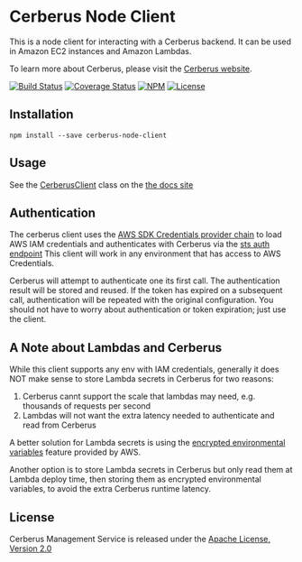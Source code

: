 # Cerberus Node Client

This is a node client for interacting with a Cerberus backend. It can be used in Amazon EC2 instances and Amazon Lambdas.

To learn more about Cerberus, please visit the [Cerberus website](http://engineering.nike.com/cerberus/).

[![Build Status][travis img]][travis] [![Coverage Status][coverage img]][coverage] [![NPM][npm img]][npm] [![License][license img]][license]

## Installation

```
npm install --save cerberus-node-client
```

## Usage

See the [CerberusClient](http://engineering.nike.com/cerberus-node-client/CerberusClient.html) class on the [the docs site][docs]

## Authentication

The cerberus client uses the [AWS SDK Credentials provider chain](https://docs.aws.amazon.com/sdk-for-javascript/v2/developer-guide/setting-credentials-node.html) to load AWS IAM credentials and authenticates with Cerberus via the [sts auth endpoint](https://github.com/Nike-Inc/cerberus-management-service/blob/master/API.md#app-login-sts-v2-v2authsts-identity)
This client will work in any environment that has access to AWS Credentials.

Cerberus will attempt to authenticate one its first call. The authentication result will be stored and reused. If the token has expired on a subsequent call, authentication will be repeated with the original configuration. You should not have to worry about authentication or token expiration; just use the client.

## A Note about Lambdas and Cerberus

While this client supports any env with IAM credentials, generally it does NOT make sense to store Lambda secrets in Cerberus for two reasons:

1. Cerberus cannt support the scale that lambdas may need, e.g. thousands of requests per second
1. Lambdas will not want the extra latency needed to authenticate and read from Cerberus

A better solution for Lambda secrets is using the [encrypted environmental variables](http://docs.aws.amazon.com/lambda/latest/dg/env_variables.html)
feature provided by AWS.

Another option is to store Lambda secrets in Cerberus but only read them at Lambda deploy time, then storing them as encrypted
environmental variables, to avoid the extra Cerberus runtime latency.

## License

Cerberus Management Service is released under the [Apache License, Version 2.0](http://www.apache.org/licenses/LICENSE-2.0)

[travis]:https://travis-ci.org/Nike-Inc/cerberus-node-client
[travis img]:https://api.travis-ci.org/Nike-Inc/cerberus-node-client.svg?branch=master

[license]:https://github.com/Nike-Inc/cerberus-node-client/blob/master/LICENSE.txt
[license img]:https://img.shields.io/badge/License-Apache%202-blue.svg

[npm]:https://www.npmjs.com/package/cerberus-node-client
[npm img]:https://img.shields.io/npm/v/cerberus-node-client.svg

[coverage]:https://coveralls.io/github/Nike-Inc/cerberus-node-client?branch=master
[coverage img]:https://coveralls.io/repos/github/Nike-Inc/cerberus-node-client/badge.svg?branch=master

[docs]:http://engineering.nike.com/cerberus-node-client/
